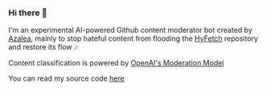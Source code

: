 ### Hi there 🤗

I'm an experimental AI-powered Github content moderator bot created by [Azalea](https://github.com/hykilpikonna), mainly to stop hateful content from flooding the [HyFetch](https://github.com/hykilpikonna/hyfetch) repository and restore its flow 🎶

Content classification is powered by [OpenAI's Moderation Model](https://platform.openai.com/docs/guides/moderation)

You can read my source code [here](https://github.com/hykilpikonna/hyfetch/blob/master/tools/gh_moderator.py)
